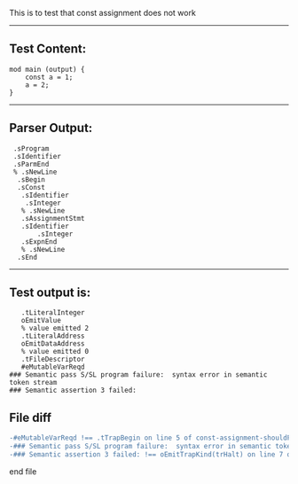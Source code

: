 This is to test that const assignment does not work

-------------------------


Test Content: 
-------------------------
```
mod main (output) { 
    const a = 1;
    a = 2;
}
```
------------------------


Parser Output: 
-------------------------
```
 .sProgram
 .sIdentifier
 .sParmEnd
 % .sNewLine
  .sBegin
  .sConst
   .sIdentifier
    .sInteger
   % .sNewLine
   .sAssignmentStmt
   .sIdentifier
       .sInteger
   .sExpnEnd
   % .sNewLine
  .sEnd

```
------------------------

Test output is: 
-------------------------
```
   .tLiteralInteger
   oEmitValue
   % value emitted 2
   .tLiteralAddress
   oEmitDataAddress
   % value emitted 0
   .tFileDescriptor
   #eMutableVarReqd
### Semantic pass S/SL program failure:  syntax error in semantic token stream
### Semantic assertion 3 failed: 

```



File diff
-------------------------
```diff
-#eMutableVarReqd !== .tTrapBegin on line 5 of const-assignment-shouldFail.pt
-### Semantic pass S/SL program failure:  syntax error in semantic token stream !== .tTrap on line 6 of const-assignment-shouldFail.pt
-### Semantic assertion 3 failed: !== oEmitTrapKind(trHalt) on line 7 of const-assignment-shouldFail.pt

```
end file
